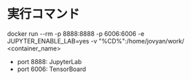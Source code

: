 # 実行コマンド
docker run --rm -p 8888:8888 -p 6006:6006 -e JUPYTER_ENABLE_LAB=yes -v "%CD%":/home/jovyan/work/ <container_name>

* port 8888: JupyterLab
* port 6006: TensorBoard
